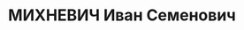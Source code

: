 ---
title: МИХНЕВИЧ Иван Семенович
description: 'Звание: полковник.

  Награды: 29.08.1936 - знак «Почетный работник ВЧК—ОГПУ (XV)», нач. ОБП УПВО НКВД
  УССР ; полковник.

  нач. ОБП УПВО НКВД УССР, уволен 28.10.1937'
---